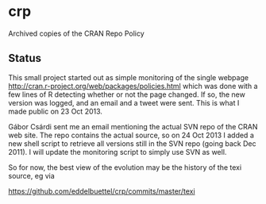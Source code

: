 crp
===

Archived copies of the CRAN Repo Policy

## Status

This small project started out as simple monitoring of the single webpage
http://cran.r-project.org/web/packages/policies.html which was done with 
a few lines of R detecting whether or not the page changed. If so, the new
version was logged, and an email and a tweet were sent.  This is what I made
public on 23 Oct 2013.

Gábor Csárdi sent me an email mentioning the actual SVN repo of the CRAN web
site. The repo contains the actual source, so on 24 Oct 2013 I added a new
shell script to retrieve all versions still in the SVN repo (going back Dec
2011). I will update the monitoring script to simply use SVN as well.

So for now, the best view of the evolution may be the history of the texi
source, eg via

   https://github.com/eddelbuettel/crp/commits/master/texi
